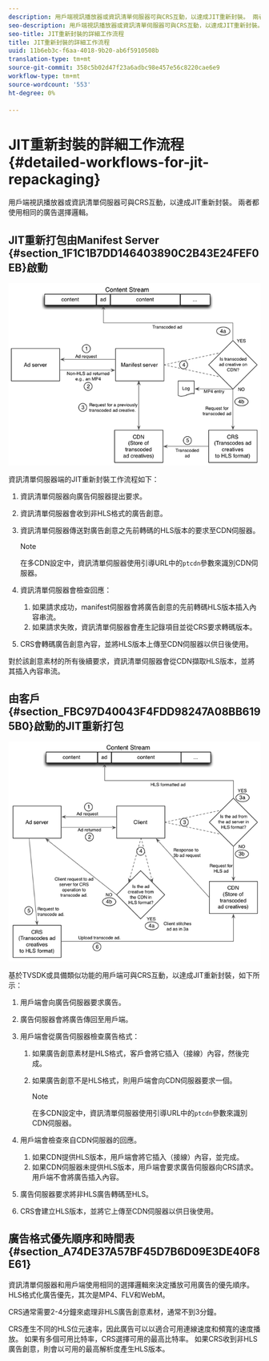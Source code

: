 ```yaml
---
description: 用戶端視訊播放器或資訊清單伺服器可與CRS互動，以達成JIT重新封裝。 兩者都使用相同的廣告選擇邏輯。
seo-description: 用戶端視訊播放器或資訊清單伺服器可與CRS互動，以達成JIT重新封裝。 兩者都使用相同的廣告選擇邏輯。
seo-title: JIT重新封裝的詳細工作流程
title: JIT重新封裝的詳細工作流程
uuid: 11b6eb3c-f6aa-4018-9b20-ab6f5910508b
translation-type: tm+mt
source-git-commit: 358c5b02d47f23a6adbc98e457e56c8220cae6e9
workflow-type: tm+mt
source-wordcount: '553'
ht-degree: 0%

---
```



# JIT重新封裝的詳細工作流程{#detailed-workflows-for-jit-repackaging}

用戶端視訊播放器或資訊清單伺服器可與CRS互動，以達成JIT重新封裝。 兩者都使用相同的廣告選擇邏輯。

## JIT重新打包由Manifest Server {#section_1F1C1B7DD146403890C2B43E24FEF0EB}啟動

![](assets/ssai_JIT-workflow_web.png)

資訊清單伺服器端的JIT重新封裝工作流程如下：

1. 資訊清單伺服器向廣告伺服器提出要求。
1. 資訊清單伺服器會收到非HLS格式的廣告創意。
1. 資訊清單伺服器傳送對廣告創意之先前轉碼的HLS版本的要求至CDN伺服器。

   >[!NOTE]
   >
   >在多CDN設定中，資訊清單伺服器使用引導URL中的`ptcdn`參數來識別CDN伺服器。

1. 資訊清單伺服器會檢查回應：

   1. 如果請求成功，manifest伺服器會將廣告創意的先前轉碼HLS版本插入內容串流。
   1. 如果請求失敗，資訊清單伺服器會產生記錄項目並從CRS要求轉碼版本。

1. CRS會轉碼廣告創意內容，並將HLS版本上傳至CDN伺服器以供日後使用。

對於該創意素材的所有後續要求，資訊清單伺服器會從CDN擷取HLS版本，並將其插入內容串流。

## 由客戶{#section_FBC97D40043F4FDD98247A08BB6195B0}啟動的JIT重新打包

<!--<a id="fig_hkn_ndt_3z"></a>-->

![](assets/ssai_JIT-workflow_client_web.png)

基於TVSDK或具備類似功能的用戶端可與CRS互動，以達成JIT重新封裝，如下所示：

1. 用戶端會向廣告伺服器要求廣告。
1. 廣告伺服器會將廣告傳回至用戶端。
1. 用戶端會從廣告伺服器檢查廣告格式：

   1. 如果廣告創意素材是HLS格式，客戶會將它插入（接線）內容，然後完成。
   1. 如果廣告創意不是HLS格式，則用戶端會向CDN伺服器要求一個。

      >[!NOTE]
      >
      >在多CDN設定中，資訊清單伺服器使用引導URL中的`ptcdn`參數來識別CDN伺服器。

1. 用戶端會檢查來自CDN伺服器的回應。

   1. 如果CDN提供HLS版本，用戶端會將它插入（接線）內容，並完成。
   1. 如果CDN伺服器未提供HLS版本，用戶端會要求廣告伺服器向CRS請求。 用戶端不會將廣告插入內容。

1. 廣告伺服器要求將非HLS廣告轉碼至HLS。
1. CRS會建立HLS版本，並將它上傳至CDN伺服器以供日後使用。

## 廣告格式優先順序和時間表{#section_A74DE37A57BF45D7B6D09E3DE40F8E61}

資訊清單伺服器和用戶端使用相同的選擇邏輯來決定播放可用廣告的優先順序。 HLS格式化廣告優先，其次是MP4、FLV和WebM。

CRS通常需要2-4分鐘來處理非HLS廣告創意素材，通常不到3分鐘。

CRS產生不同的HLS位元速率，因此廣告可以以適合可用連線速度和頻寬的速度播放。 如果有多個可用比特率，CRS選擇可用的最高比特率。 如果CRS收到非HLS廣告創意，則會以可用的最高解析度產生HLS版本。